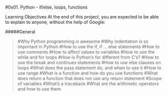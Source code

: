 #0x01. Python - if/else, loops, functions


Learning Objectives
At the end of this project, you are expected to be able to explain to anyone, without the help of Google:

#####General
>#Why Python programming is awesome
>#Why indentation is so important in Python
>#How to use the if, if ... else statements
>#How to use comments
>#How to affect values to variables
>#How to use the while and for loops
>#How is Python’s for different from C‘s?
>#How to use the break and continues statements
>#How to use else clauses on loops
>#What does the pass statement do, and when to use it
>#How to use range
>#What is a function and how do you use functions
>#What does return a function that does not use any return statement
>#Scope of variables
>#What’s a traceback
>#What are the arithmetic operators and how to use them
